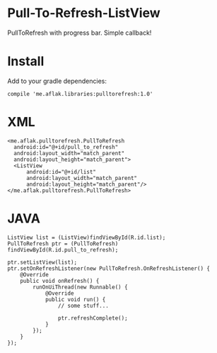 # Pull-To-Refresh-ListView
PullToRefresh with progress bar. Simple callback!

# Install

Add to your gradle dependencies:

	compile 'me.aflak.libraries:pulltorefresh:1.0'
	
# XML

    <me.aflak.pulltorefresh.PullToRefresh
      android:id="@+id/pull_to_refresh"
      android:layout_width="match_parent"
      android:layout_height="match_parent">
      <ListView
          android:id="@+id/list"
          android:layout_width="match_parent"
          android:layout_height="match_parent"/>
    </me.aflak.pulltorefresh.PullToRefresh>
    
# JAVA

	ListView list = (ListView)findViewById(R.id.list);
	PullToRefresh ptr = (PullToRefresh) findViewById(R.id.pull_to_refresh);
	
	ptr.setListView(list);
	ptr.setOnRefreshListener(new PullToRefresh.OnRefreshListener() {
	    @Override
	    public void onRefresh() {
	        runOnUiThread(new Runnable() {
	            @Override
	            public void run() {
	                // some stuff...
	  
	                ptr.refreshComplete();
	            }
	        });
	    }
	});
